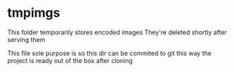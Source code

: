 # tmpimgs
This folder temporarily stores encoded images
They're deleted shortly after serving them

This file sole purpose is so this dir can be commited to git
this way the project is ready out of the box after cloning

